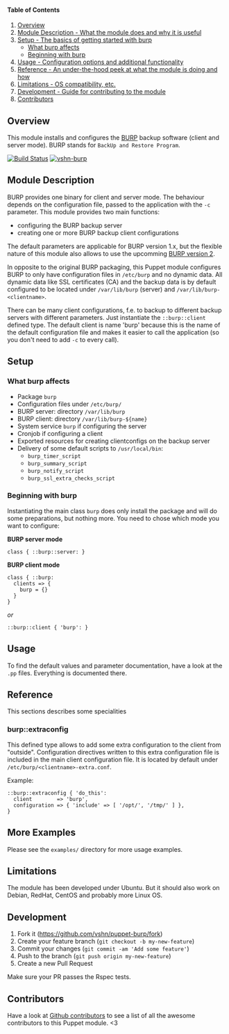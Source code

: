 #### Table of Contents

1. [Overview](#overview)
2. [Module Description - What the module does and why it is useful](#module-description)
3. [Setup - The basics of getting started with burp](#setup)
    * [What burp affects](#what-burp-affects)
    * [Beginning with burp](#beginning-with-burp)
4. [Usage - Configuration options and additional functionality](#usage)
5. [Reference - An under-the-hood peek at what the module is doing and how](#reference)
5. [Limitations - OS compatibility, etc.](#limitations)
6. [Development - Guide for contributing to the module](#development)
7. [Contributors](#contributors)

## Overview

This module installs and configures the [BURP](http://burp.grke.org/) backup software (client and server mode).
BURP stands for `BackUp and Restore Program`.

[![Build Status](https://travis-ci.org/vshn/puppet-burp.svg)](https://travis-ci.org/vshn/puppet-burp)
[![vshn-burp](https://img.shields.io/puppetforge/v/vshn/burp.svg)](https://forge.puppetlabs.com/vshn/burp)

## Module Description

BURP provides one binary for client and server mode. The behaviour depends on the configuration file,
passed to the application with the `-c` parameter.
This module provides two main functions:

* configuring the BURP backup server
* creating one or more BURP backup client configurations

The default parameters are applicable for BURP version 1.x, but the flexible nature of this module
also allows to use the upcomming [BURP version 2](http://burp.grke.org/burp2.html).

In opposite to the original BURP packaging, this Puppet module configures BURP to only have configuration
files in `/etc/burp` and no dynamic data. All dynamic data like SSL certificates (CA) and the backup
data is by default configured to be located under `/var/lib/burp` (server) and `/var/lib/burp-<clientname>`.

There can be many client configurations, f.e. to backup to different backup servers
with different parameters. Just instantiate the `::burp::client` defined type. The default
client is name 'burp' because this is the name of the default configuration file and makes
it easier to call the application (so you don't need to add `-c` to every call).

## Setup

### What burp affects

* Package `burp`
* Configuration files under `/etc/burp/`
* BURP server: directory `/var/lib/burp`
* BURP client: directory `/var/lib/burp-${name}`
* System service `burp` if configuring the server
* Cronjob if configuring a client
* Exported resources for creating clientconfigs on the backup server
* Delivery of some default scripts to `/usr/local/bin`:
  * `burp_timer_script`
  * `burp_summary_script`
  * `burp_notify_script`
  * `burp_ssl_extra_checks_script`

### Beginning with burp

Instantiating the main class `burp` does only install the package and will do some preparations, but
nothing more. You need to chose which mode you want to configure:

**BURP server mode**

```
class { ::burp::server: }
```

**BURP client mode**

```
class { ::burp:
  clients => {
    burp = {}
  }
}
```

*or*

```
::burp::client { 'burp': }
```

## Usage

To find the default values and parameter documentation, have a look at the `.pp` files. Everything is documented there.

## Reference

This sections describes some specialities

### burp::extraconfig

This defined type allows to add some extra configuration to the client from "outside".
Configuration directives written to this extra configuration file is included in the main client configuration file.
It is located by default under `/etc/burp/<clientname>-extra.conf`.

Example:
```
::burp::extraconfig { 'do_this':
  client        => 'burp',
  configuration => { 'include' => [ '/opt/', '/tmp/' ] },
}
```

## More Examples

Please see the `examples/` directory for more usage examples.

## Limitations

The module has been developed under Ubuntu. But it should also work on Debian, RedHat, CentOS and probably more Linux OS.

## Development

1. Fork it (https://github.com/vshn/puppet-burp/fork)
2. Create your feature branch (`git checkout -b my-new-feature`)
3. Commit your changes (`git commit -am 'Add some feature'`)
4. Push to the branch (`git push origin my-new-feature`)
5. Create a new Pull Request

Make sure your PR passes the Rspec tests.

## Contributors

Have a look at [Github contributors](https://github.com/vshn/puppet-burp/graphs/contributors) to see a list of all the awesome contributors to this Puppet module. <3

